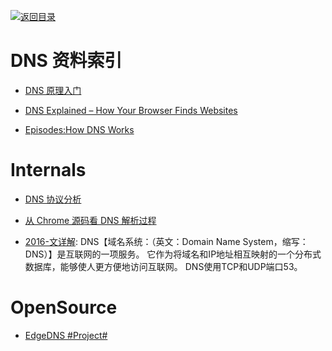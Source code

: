 [![返回目录](https://parg.co/UGo)](https://github.com/wxyyxc1992/Awesome-Reference) 
 

# DNS 资料索引

* [DNS 原理入门](http://www.ruanyifeng.com/blog/2016/06/dns.html)

* [DNS Explained – How Your Browser Finds Websites](https://scotch.io/tutorials/dns-explained-how-your-browser-finds-websites)

* [Episodes:How DNS Works](https://howdns.works/episodes/)

# Internals

* [DNS 协议分析](http://blog.cyeam.com/network/2015/01/29/dns)

- [从 Chrome 源码看 DNS 解析过程](https://mp.weixin.qq.com/s/K7rdF82yi-yGk5-aN9Se8A)

- [2016-文详解](https://parg.co/U8z): DNS【域名系统：（英文：Domain Name System，缩写：DNS）】是互联网的一项服务。 它作为将域名和IP地址相互映射的一个分布式数据库，能够使人更方便地访问互联网。 DNS使用TCP和UDP端口53。

# OpenSource

- [EdgeDNS #Project#](https://github.com/jedisct1/edgedns)

